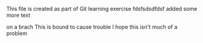 This file is created as part of Git learning exercise
fdsfsdsdfdsf
added some more text

on a brach
This is bound to cause trouble
I hope this isn't much of a problem
